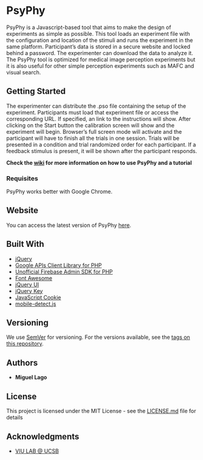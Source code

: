 # PsyPhy

PsyPhy is a Javascript-based tool that aims to make the design of experiments as simple as possible. This tool loads an experiment file with the configuration and location of the stimuli and runs the experiment in the same platform. Participant’s data is stored in a secure website and locked behind a password. The experimenter can download the data to analyze it. The PsyPhy tool is optimized for medical image perception experiments but it is also useful for other simple perception experiments such as MAFC and visual search.

## Getting Started

The experimenter can distribute the .pso file containing the setup of the experiment. Participants must load that experiment file or access the corresponding URL. If specified, an link to the instructions will show. After clicking on the Start button the calibration screen will show and the experiment will begin. Browser’s full screen mode will activate and the participant will have to finish all the trials in one session. Trials will be presented in a condition and trial randomized order for each participant. If a feedback stimulus is present, it will be shown after the participant responds.

**Check the [wiki](https://gitlab.com/malago/psyphy/-/wikis/home) for more information on how to use PsyPhy and a tutorial**

### Requisites

PsyPhy works better with Google Chrome.

## Website

You can access the latest version of PsyPhy [here](https://psyphy.psych.ucsb.edu/).

## Built With

* [jQuery](https://jquery.com/)
* [Google APIs Client Library for PHP](https://github.com/googleapis/google-api-php-client)
* [Unofficial Firebase Admin SDK for PHP](https://github.com/kreait/firebase-php)
* [Font Awesome](https://fontawesome.com/)
* [jQuery UI](https://jqueryui.com/)
* [jQuery Key](https://github.com/yckart/jquery.key.js)
* [JavaScript Cookie](https://github.com/js-cookie/js-cookie/)
* [mobile-detect.js](https://github.com/hgoebl/mobile-detect.js)

## Versioning

We use [SemVer](http://semver.org/) for versioning. For the versions available, see the [tags on this repository](https://gitlab.com/malago/psyphy/-/tags). 

## Authors

* **Miguel Lago**

## License

This project is licensed under the MIT License - see the [LICENSE.md](LICENSE.md) file for details

## Acknowledgments

* [VIU LAB @ UCSB](https://viu.psych.ucsb.edu)
